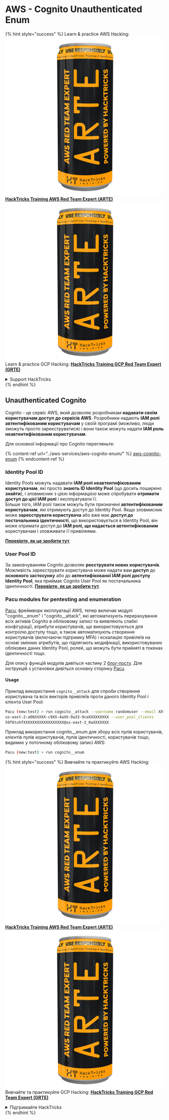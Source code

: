 # AWS - Cognito Unauthenticated Enum

{% hint style="success" %}
Learn & practice AWS Hacking:<img src="../../../.gitbook/assets/image (1) (1) (1).png" alt="" data-size="line">[**HackTricks Training AWS Red Team Expert (ARTE)**](https://training.hacktricks.xyz/courses/arte)<img src="../../../.gitbook/assets/image (1) (1) (1).png" alt="" data-size="line">\
Learn & practice GCP Hacking: <img src="../../../.gitbook/assets/image (2).png" alt="" data-size="line">[**HackTricks Training GCP Red Team Expert (GRTE)**<img src="../../../.gitbook/assets/image (2).png" alt="" data-size="line">](https://training.hacktricks.xyz/courses/grte)

<details>

<summary>Support HackTricks</summary>

* Check the [**subscription plans**](https://github.com/sponsors/carlospolop)!
* **Join the** 💬 [**Discord group**](https://discord.gg/hRep4RUj7f) or the [**telegram group**](https://t.me/peass) or **follow** us on **Twitter** 🐦 [**@hacktricks\_live**](https://twitter.com/hacktricks_live)**.**
* **Share hacking tricks by submitting PRs to the** [**HackTricks**](https://github.com/carlospolop/hacktricks) and [**HackTricks Cloud**](https://github.com/carlospolop/hacktricks-cloud) github repos.

</details>
{% endhint %}

## Unauthenticated Cognito

Cognito - це сервіс AWS, який дозволяє розробникам **надавати своїм користувачам доступ до сервісів AWS**. Розробники надають **IAM ролі автентифікованим користувачам** у своїй програмі (можливо, люди зможуть просто зареєструватися) і вони також можуть надати **IAM роль неавтентифікованим користувачам**.

Для основної інформації про Cognito перегляньте:

{% content-ref url="../aws-services/aws-cognito-enum/" %}
[aws-cognito-enum](../aws-services/aws-cognito-enum/)
{% endcontent-ref %}

### Identity Pool ID

Identity Pools можуть надавати **IAM ролі неавтентифікованим користувачам**, які просто **знають ID Identity Pool** (що досить поширено **знайти**), і зловмисник з цією інформацією може спробувати **отримати доступ до цієї IAM ролі** і експлуатувати її.\
Більше того, IAM ролі також можуть бути призначені **автентифікованим користувачам**, які отримують доступ до Identity Pool. Якщо зловмисник може **зареєструвати користувача** або вже має **доступ до постачальника ідентичності**, що використовується в Identity Pool, він може отримати доступ до **IAM ролі, що надається автентифікованим** користувачам і зловживати її привілеями.

[**Перевірте, як це зробити тут**](../aws-services/aws-cognito-enum/cognito-identity-pools.md).

### User Pool ID

За замовчуванням Cognito дозволяє **реєструвати нових користувачів**. Можливість зареєструвати користувача може надати вам **доступ** до **основного застосунку** або до **автентифікованої IAM ролі доступу Identity Pool**, яка приймає Cognito User Pool як постачальника ідентичності. [**Перевірте, як це зробити тут**](../aws-services/aws-cognito-enum/cognito-user-pools.md#registration).

### Pacu modules for pentesting and enumeration

[Pacu](https://github.com/RhinoSecurityLabs/pacu), фреймворк експлуатації AWS, тепер включає модулі "cognito\_\_enum" і "cognito\_\_attack", які автоматизують перерахування всіх активів Cognito в обліковому записі та виявляють слабкі конфігурації, атрибути користувачів, що використовуються для контролю доступу тощо, а також автоматизують створення користувачів (включаючи підтримку MFA) і ескалацію привілеїв на основі змінних атрибутів, що підлягають модифікації, використовуваних облікових даних Identity Pool, ролей, що можуть бути прийняті в токенах ідентичності тощо.

Для опису функцій модулів дивіться частину 2 [блог-посту](https://rhinosecuritylabs.com/aws/attacking-aws-cognito-with-pacu-p2). Для інструкцій з установки дивіться основну сторінку [Pacu](https://github.com/RhinoSecurityLabs/pacu).

#### Usage

Приклад використання `cognito__attack` для спроби створення користувача та всіх векторів привілеїв проти даного Identity Pool і клієнта User Pool:
```bash
Pacu (new:test) > run cognito__attack --username randomuser --email XX+sdfs2@gmail.com --identity_pools
us-east-2:a06XXXXX-c9XX-4aXX-9a33-9ceXXXXXXXXX --user_pool_clients
59f6tuhfXXXXXXXXXXXXXXXXXX@us-east-2_0aXXXXXXX
```
Приклад використання cognito\_\_enum для збору всіх пулів користувачів, клієнтів пулів користувачів, пулів ідентичності, користувачів тощо, видимих у поточному обліковому записі AWS:
```bash
Pacu (new:test) > run cognito__enum
```
{% hint style="success" %}
Вивчайте та практикуйте AWS Hacking:<img src="../../../.gitbook/assets/image (1) (1) (1).png" alt="" data-size="line">[**HackTricks Training AWS Red Team Expert (ARTE)**](https://training.hacktricks.xyz/courses/arte)<img src="../../../.gitbook/assets/image (1) (1) (1).png" alt="" data-size="line">\
Вивчайте та практикуйте GCP Hacking: <img src="../../../.gitbook/assets/image (2).png" alt="" data-size="line">[**HackTricks Training GCP Red Team Expert (GRTE)**<img src="../../../.gitbook/assets/image (2).png" alt="" data-size="line">](https://training.hacktricks.xyz/courses/grte)

<details>

<summary>Підтримайте HackTricks</summary>

* Перевірте [**плани підписки**](https://github.com/sponsors/carlospolop)!
* **Приєднуйтесь до** 💬 [**групи Discord**](https://discord.gg/hRep4RUj7f) або [**групи telegram**](https://t.me/peass) або **слідкуйте** за нами в **Twitter** 🐦 [**@hacktricks\_live**](https://twitter.com/hacktricks_live)**.**
* **Діліться хакерськими трюками, надсилаючи PR до** [**HackTricks**](https://github.com/carlospolop/hacktricks) та [**HackTricks Cloud**](https://github.com/carlospolop/hacktricks-cloud) репозиторіїв на github.

</details>
{% endhint %}
